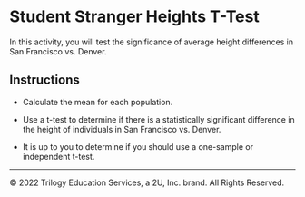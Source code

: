 # Student Stranger Heights T-Test

In this activity, you will test the significance of average height differences in San Francisco vs. Denver.

## Instructions

* Calculate the mean for each population.

* Use a t-test to determine if there is a statistically significant difference in the height of individuals in San Francisco vs. Denver.

* It is up to you to determine if you should use a one-sample or independent t-test.

- - -

© 2022 Trilogy Education Services, a 2U, Inc. brand. All Rights Reserved.